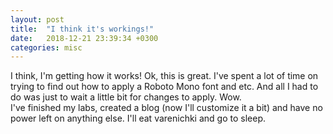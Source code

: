 ```yaml
---
layout: post
title:  "I think it's workings!"
date:   2018-12-21 23:39:34 +0300
categories: misc
---
```

I think, I'm getting how it works! Ok, this is great. I've spent a lot of time on trying to find out how to apply a Roboto Mono font and etc. And all I had to do was just to wait a little bit for changes to apply. Wow.  
I've finished my labs, created a blog (now I'll customize it a bit) and have no power left on anything else. I'll eat varenichki and go to sleep. 
